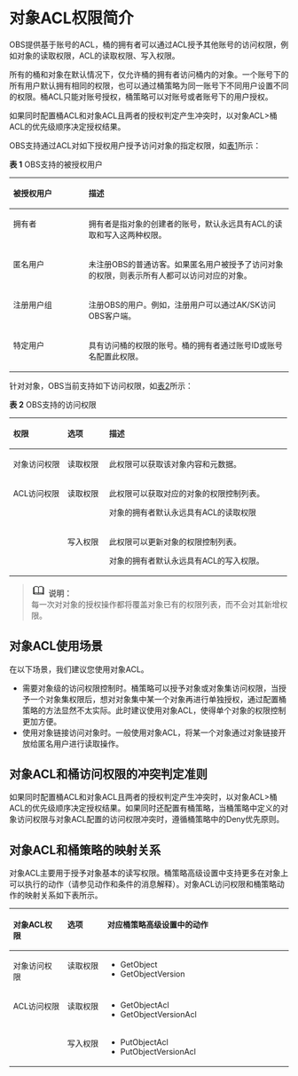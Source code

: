 # 对象ACL权限简介<a name="zh-cn_topic_0066088967"></a>

OBS提供基于账号的ACL，桶的拥有者可以通过ACL授予其他账号的访问权限，例如对象的读取权限，ACL的读取权限、写入权限。

所有的桶和对象在默认情况下，仅允许桶的拥有者访问桶内的对象。一个账号下的所有用户默认拥有相同的权限，也可以通过桶策略为同一账号下不同用户设置不同的权限。桶ACL只能对账号授权，桶策略可以对账号或者账号下的用户授权。

如果同时配置桶ACL和对象ACL且两者的授权判定产生冲突时，以对象ACL\>桶ACL的优先级顺序决定授权结果。

OBS支持通过ACL对如下授权用户授予访问对象的指定权限，如[表1](#table23236845)所示：

**表 1** OBS支持的被授权用户

<a name="table23236845"></a>
<table><thead align="left"><tr id="zh-cn_topic_0071293615_row16039151"><th class="cellrowborder" valign="top" width="27%" id="mcps1.2.3.1.1"><p id="zh-cn_topic_0071293615_p24102815"><a name="zh-cn_topic_0071293615_p24102815"></a><a name="zh-cn_topic_0071293615_p24102815"></a>被授权用户</p>
</th>
<th class="cellrowborder" valign="top" width="73%" id="mcps1.2.3.1.2"><p id="zh-cn_topic_0071293615_p6170971"><a name="zh-cn_topic_0071293615_p6170971"></a><a name="zh-cn_topic_0071293615_p6170971"></a>描述</p>
</th>
</tr>
</thead>
<tbody><tr id="zh-cn_topic_0071293615_row30086668"><td class="cellrowborder" valign="top" width="27%" headers="mcps1.2.3.1.1 "><p id="afa5f090756de44f6b9b0507e885e6b77"><a name="afa5f090756de44f6b9b0507e885e6b77"></a><a name="afa5f090756de44f6b9b0507e885e6b77"></a>拥有者</p>
</td>
<td class="cellrowborder" valign="top" width="73%" headers="mcps1.2.3.1.2 "><p id="zh-cn_topic_0071293615_p31466092"><a name="zh-cn_topic_0071293615_p31466092"></a><a name="zh-cn_topic_0071293615_p31466092"></a>拥有者是指对象的创建者的账号，默认永远具有ACL的读取和写入这两种权限。</p>
</td>
</tr>
<tr id="r30eade55e6e646dc8fe1c64ab67e6382"><td class="cellrowborder" valign="top" width="27%" headers="mcps1.2.3.1.1 "><p id="a8bbaeefc421f4773ae9282e48768170e"><a name="a8bbaeefc421f4773ae9282e48768170e"></a><a name="a8bbaeefc421f4773ae9282e48768170e"></a>匿名用户</p>
</td>
<td class="cellrowborder" valign="top" width="73%" headers="mcps1.2.3.1.2 "><p id="a4cf47ba94b5f476e91dc55c0c1c4d46b"><a name="a4cf47ba94b5f476e91dc55c0c1c4d46b"></a><a name="a4cf47ba94b5f476e91dc55c0c1c4d46b"></a>未注册<span id="ph194421038134011"><a name="ph194421038134011"></a><a name="ph194421038134011"></a>OBS</span>的普通访客。如果匿名用户被授予了访问对象的权限，则表示所有人都可以访问对应的对象。</p>
</td>
</tr>
<tr id="zh-cn_topic_0071293615_row14759379"><td class="cellrowborder" valign="top" width="27%" headers="mcps1.2.3.1.1 "><p id="zh-cn_topic_0071293615_p54659014"><a name="zh-cn_topic_0071293615_p54659014"></a><a name="zh-cn_topic_0071293615_p54659014"></a>注册用户组</p>
</td>
<td class="cellrowborder" valign="top" width="73%" headers="mcps1.2.3.1.2 "><p id="zh-cn_topic_0071293615_p65304051"><a name="zh-cn_topic_0071293615_p65304051"></a><a name="zh-cn_topic_0071293615_p65304051"></a>注册<span id="ph19729204894019"><a name="ph19729204894019"></a><a name="ph19729204894019"></a>OBS</span>的用户。例如，注册用户可以通过AK/SK访问<span id="ph1799714344018"><a name="ph1799714344018"></a><a name="ph1799714344018"></a>OBS</span>客户端。</p>
</td>
</tr>
<tr id="zh-cn_topic_0071293615_row59256928"><td class="cellrowborder" valign="top" width="27%" headers="mcps1.2.3.1.1 "><p id="zh-cn_topic_0071293615_p35081826"><a name="zh-cn_topic_0071293615_p35081826"></a><a name="zh-cn_topic_0071293615_p35081826"></a>特定用户</p>
</td>
<td class="cellrowborder" valign="top" width="73%" headers="mcps1.2.3.1.2 "><p id="zh-cn_topic_0071293615_p23055673"><a name="zh-cn_topic_0071293615_p23055673"></a><a name="zh-cn_topic_0071293615_p23055673"></a>具有访问桶的权限的账号。桶的拥有者通过账号ID或账号名配置此权限。</p>
</td>
</tr>
</tbody>
</table>

针对对象，OBS当前支持如下访问权限，如[表2](#table28226836)所示：

**表 2** OBS支持的访问权限

<a name="table28226836"></a>
<table><thead align="left"><tr id="zh-cn_topic_0071293615_row61083978"><th class="cellrowborder" valign="top" width="19.55%" id="mcps1.2.4.1.1"><p id="p3671603217261"><a name="p3671603217261"></a><a name="p3671603217261"></a>权限</p>
</th>
<th class="cellrowborder" valign="top" width="14.97%" id="mcps1.2.4.1.2"><p id="zh-cn_topic_0071293615_p48855171"><a name="zh-cn_topic_0071293615_p48855171"></a><a name="zh-cn_topic_0071293615_p48855171"></a>选项</p>
</th>
<th class="cellrowborder" valign="top" width="65.48%" id="mcps1.2.4.1.3"><p id="zh-cn_topic_0071293615_p64954777"><a name="zh-cn_topic_0071293615_p64954777"></a><a name="zh-cn_topic_0071293615_p64954777"></a>描述</p>
</th>
</tr>
</thead>
<tbody><tr id="zh-cn_topic_0071293615_row26845555"><td class="cellrowborder" valign="top" width="19.55%" headers="mcps1.2.4.1.1 "><p id="p2120863117261"><a name="p2120863117261"></a><a name="p2120863117261"></a>对象访问权限</p>
</td>
<td class="cellrowborder" valign="top" width="14.97%" headers="mcps1.2.4.1.2 "><p id="zh-cn_topic_0071293615_p27006329"><a name="zh-cn_topic_0071293615_p27006329"></a><a name="zh-cn_topic_0071293615_p27006329"></a>读取权限</p>
</td>
<td class="cellrowborder" valign="top" width="65.48%" headers="mcps1.2.4.1.3 "><p id="zh-cn_topic_0071293615_p40029077"><a name="zh-cn_topic_0071293615_p40029077"></a><a name="zh-cn_topic_0071293615_p40029077"></a>此权限可以获取该对象内容和元数据。</p>
</td>
</tr>
<tr id="zh-cn_topic_0071293615_row35565678"><td class="cellrowborder" rowspan="2" valign="top" width="19.55%" headers="mcps1.2.4.1.1 "><p id="p3315846717261"><a name="p3315846717261"></a><a name="p3315846717261"></a>ACL访问权限</p>
</td>
<td class="cellrowborder" valign="top" width="14.97%" headers="mcps1.2.4.1.2 "><p id="zh-cn_topic_0071293615_p62247688"><a name="zh-cn_topic_0071293615_p62247688"></a><a name="zh-cn_topic_0071293615_p62247688"></a>读取权限</p>
</td>
<td class="cellrowborder" valign="top" width="65.48%" headers="mcps1.2.4.1.3 "><p id="zh-cn_topic_0071293615_p8897958"><a name="zh-cn_topic_0071293615_p8897958"></a><a name="zh-cn_topic_0071293615_p8897958"></a>此权限可以获取对应的对象的权限控制列表。</p>
<p id="zh-cn_topic_0071293615_p12972762"><a name="zh-cn_topic_0071293615_p12972762"></a><a name="zh-cn_topic_0071293615_p12972762"></a>对象的拥有者默认永远具有ACL的读取权限</p>
</td>
</tr>
<tr id="zh-cn_topic_0071293615_row49646001"><td class="cellrowborder" valign="top" headers="mcps1.2.4.1.1 "><p id="zh-cn_topic_0071293615_p61903120"><a name="zh-cn_topic_0071293615_p61903120"></a><a name="zh-cn_topic_0071293615_p61903120"></a>写入权限</p>
</td>
<td class="cellrowborder" valign="top" headers="mcps1.2.4.1.2 "><p id="zh-cn_topic_0071293615_p48096812"><a name="zh-cn_topic_0071293615_p48096812"></a><a name="zh-cn_topic_0071293615_p48096812"></a>此权限可以更新对象的权限控制列表。</p>
<p id="zh-cn_topic_0071293615_p30218124"><a name="zh-cn_topic_0071293615_p30218124"></a><a name="zh-cn_topic_0071293615_p30218124"></a>对象的拥有者默认永远具有ACL的写入权限。</p>
</td>
</tr>
</tbody>
</table>

>![](public_sys-resources/icon-note.gif) **说明：**   
>每一次对对象的授权操作都将覆盖对象已有的权限列表，而不会对其新增权限。  

## 对象ACL使用场景<a name="section41561114217"></a>

在以下场景，我们建议您使用对象ACL。

-   需要对象级的访问权限控制时。桶策略可以授予对象或对象集访问权限，当授予一个对象集权限后，想对对象集中某一个对象再进行单独授权，通过配置桶策略的方法显然不太实际。此时建议使用对象ACL，使得单个对象的权限控制更加方便。
-   使用对象链接访问对象时。一般使用对象ACL，将某一个对象通过对象链接开放给匿名用户进行读取操作。

## 对象ACL和桶访问权限的冲突判定准则<a name="section1915916141114"></a>

如果同时配置桶ACL和对象ACL且两者的授权判定产生冲突时，以对象ACL\>桶ACL的优先级顺序决定授权结果。如果同时还配置有桶策略，当桶策略中定义的对象访问权限与对象ACL配置的访问权限冲突时，遵循桶策略中的Deny优先原则。

## 对象ACL和桶策略的映射关系<a name="section816016146119"></a>

对象ACL主要用于授予对象基本的读写权限。桶策略高级设置中支持更多在对象上可以执行的动作（请参见动作和条件的消息解释）。对象ACL访问权限和桶策略动作的映射关系如下表所示。

<a name="table4160714016"></a>
<table><thead align="left"><tr id="row122474141815"><th class="cellrowborder" valign="top" width="19.388061193880613%" id="mcps1.1.4.1.1"><p id="p92471614310"><a name="p92471614310"></a><a name="p92471614310"></a>对象ACL权限</p>
</th>
<th class="cellrowborder" valign="top" width="14.288571142885711%" id="mcps1.1.4.1.2"><p id="p1024713142118"><a name="p1024713142118"></a><a name="p1024713142118"></a>选项</p>
</th>
<th class="cellrowborder" valign="top" width="66.32336766323368%" id="mcps1.1.4.1.3"><p id="p62479146116"><a name="p62479146116"></a><a name="p62479146116"></a>对应桶策略高级设置中的动作</p>
</th>
</tr>
</thead>
<tbody><tr id="row1724718148112"><td class="cellrowborder" valign="top" width="19.388061193880613%" headers="mcps1.1.4.1.1 "><p id="p102479141019"><a name="p102479141019"></a><a name="p102479141019"></a>对象访问权限</p>
</td>
<td class="cellrowborder" valign="top" width="14.288571142885711%" headers="mcps1.1.4.1.2 "><p id="p724781411118"><a name="p724781411118"></a><a name="p724781411118"></a>读取权限</p>
</td>
<td class="cellrowborder" valign="top" width="66.32336766323368%" headers="mcps1.1.4.1.3 "><a name="ul1424715141914"></a><a name="ul1424715141914"></a><ul id="ul1424715141914"><li>GetObject</li><li>GetObjectVersion</li></ul>
</td>
</tr>
<tr id="row12247101419112"><td class="cellrowborder" rowspan="2" valign="top" width="19.388061193880613%" headers="mcps1.1.4.1.1 "><p id="p62471514814"><a name="p62471514814"></a><a name="p62471514814"></a>ACL访问权限</p>
</td>
<td class="cellrowborder" valign="top" width="14.288571142885711%" headers="mcps1.1.4.1.2 "><p id="p72471314311"><a name="p72471314311"></a><a name="p72471314311"></a>读取权限</p>
</td>
<td class="cellrowborder" valign="top" width="66.32336766323368%" headers="mcps1.1.4.1.3 "><a name="ul324718149119"></a><a name="ul324718149119"></a><ul id="ul324718149119"><li>GetObjectAcl</li><li>GetObjectVersionAcl</li></ul>
</td>
</tr>
<tr id="row122478141116"><td class="cellrowborder" valign="top" headers="mcps1.1.4.1.1 "><p id="p8247614513"><a name="p8247614513"></a><a name="p8247614513"></a>写入权限</p>
</td>
<td class="cellrowborder" valign="top" headers="mcps1.1.4.1.2 "><a name="ul122471014113"></a><a name="ul122471014113"></a><ul id="ul122471014113"><li>PutObjectAcl</li><li>PutObjectVersionAcl</li></ul>
</td>
</tr>
</tbody>
</table>

